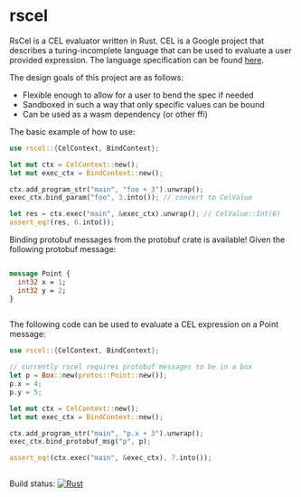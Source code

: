 # rscel

RsCel is a CEL evaluator written in Rust. CEL is a Google project that
describes a turing-incomplete language that can be used to evaluate
a user provided expression. The language specification can be found
[here](https://github.com/google/cel-spec/blob/master/doc/langdef.md).

The design goals of this project are as follows:
  * Flexible enough to allow for a user to bend the spec if needed
  * Sandboxed in such a way that only specific values can be bound
  * Can be used as a wasm dependency (or other ffi)

The basic example of how to use:
```rust
use rscel::{CelContext, BindContext};

let mut ctx = CelContext::new();
let mut exec_ctx = BindContext::new();

ctx.add_program_str("main", "foo + 3").unwrap();
exec_ctx.bind_param("foo", 3.into()); // convert to CelValue

let res = ctx.exec("main", &exec_ctx).unwrap(); // CelValue::Int(6)
assert_eq!(res, 6.into());
```

Binding protobuf messages from the protobuf crate is available! Given
the following protobuf message:
```protobuf

message Point {
  int32 x = 1;
  int32 y = 2;
}
  
```
The following code can be used to evaluate a CEL expression on a Point message:

```rust
use rscel::{CelContext, BindContext};

// currently rscel requires protobuf messages to be in a box
let p = Box::new(protos::Point::new());
p.x = 4;
p.y = 5;

let mut ctx = CelContext::new();
let mut exec_ctx = BindContext::new();

ctx.add_program_str("main", "p.x + 3").unwrap();
exec_ctx.bind_protobuf_msg("p", p);

assert_eq!(ctx.exec("main", &exec_ctx), 7.into());
  
```

Build status: [![Rust](https://github.com/1BADragon/rscel/actions/workflows/rust.yml/badge.svg)](https://github.com/1BADragon/rscel/actions/workflows/rust.yml)
